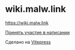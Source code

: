 # wiki.malw.link

<!-- TODO: Требуются скриншоты, и более лицеприятное приветствие -->

https://wiki.malw.link

[Принять участие в написании](https://github.com/ImMALWARE/wiki.malw.link?tab=contributing-ov-file)

Сделано на [Vitepress](https://vitepress.dev/)